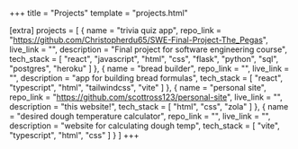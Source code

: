 +++
title = "Projects"
template = "projects.html"

[extra]
projects = [ 
    { name = "trivia quiz app", repo_link = "https://github.com/Christopherdu65/SWE-Final-Project-The_Pegas", live_link = "", description = "Final project for software engineering course", tech_stack = [ "react", "javascript", "html", "css", "flask", "python", "sql", "postgres", "heroku" ] },
    { name = "bread builder", repo_link = "", live_link = "", description = "app for building bread formulas", tech_stack = [ "react", "typescript", "html", "tailwindcss", "vite" ] },
    { name = "personal site", repo_link = "https://github.com/scottross123/personal-site", live_link = "", description = "this website!", tech_stack = [ "html", "css", "zola" ] },
    { name = "desired dough temperature calculator", repo_link = "", live_link = "", description = "website for calculating dough temp", tech_stack = [ "vite", "typescript", "html", "css" ] }
]
+++